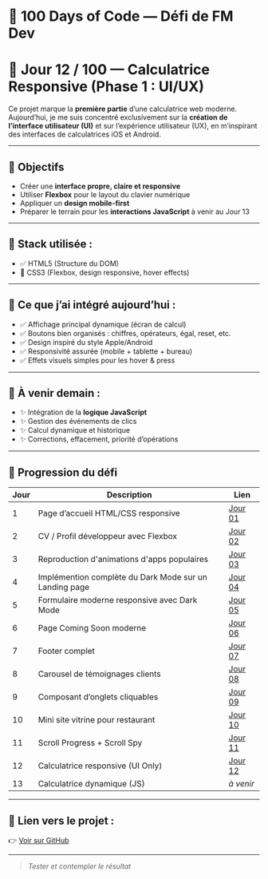 # 🚀 100 Days of Code — Défi de FM Dev
# 🧮 Jour 12 / 100 — Calculatrice Responsive (Phase 1 : UI/UX)

Ce projet marque la **première partie** d’une calculatrice web moderne. Aujourd’hui, je me suis concentré exclusivement sur la **création de l’interface utilisateur (UI)** et sur l’expérience utilisateur (UX), en m’inspirant des interfaces de calculatrices iOS et Android.

---

## 🎯 Objectifs

- Créer une **interface propre, claire et responsive**
- Utiliser **Flexbox** pour le layout du clavier numérique
- Appliquer un **design mobile-first**
- Préparer le terrain pour les **interactions JavaScript** à venir au Jour 13

---

## 🧰 Stack utilisée :

- ✅ HTML5 (Structure du DOM)
- 🎨 CSS3 (Flexbox, design responsive, hover effects)

---

## 📌 Ce que j’ai intégré aujourd’hui :

- ✅ Affichage principal dynamique (écran de calcul)
- ✅ Boutons bien organisés : chiffres, opérateurs, égal, reset, etc.
- ✅ Design inspiré du style Apple/Android
- ✅ Responsivité assurée (mobile + tablette + bureau)
- ✅ Effets visuels simples pour les hover & press

---

## 🔄 À venir demain :

- ✨ Intégration de la **logique JavaScript**
- ✨ Gestion des événements de clics
- ✨ Calcul dynamique et historique
- ✨ Corrections, effacement, priorité d’opérations

---

## 📅 Progression du défi

| Jour | Description | Lien |
|------|-------------|------|
| 1 | Page d’accueil HTML/CSS responsive | [Jour 01](./jour-01) |
| 2 | CV / Profil développeur avec Flexbox | [Jour 02](./jour-02) |
| 3 | Reproduction d'animations d'apps populaires | [Jour 03](./jour-03) |
| 4 | Implémention complète du Dark Mode sur un Landing page | [Jour 04](./jour-04) |
| 5 | Formulaire moderne responsive avec Dark Mode | [Jour 05](./jour-05) |
| 6 | Page Coming Soon moderne | [Jour 06](./jour-06) |
| 7 | Footer complet | [Jour 07](./jour-07) |
| 8 | Carousel de témoignages clients | [Jour 08](./jour-08) |
| 9 | Composant d’onglets cliquables | [Jour 09](./jour-09) |
| 10 | Mini site vitrine pour restaurant | [Jour 10](./jour-10) |
| 11 | Scroll Progress + Scroll Spy | [Jour 11](../jour-11) |
| 12 | Calculatrice responsive (UI Only) | [Jour 12](../jour-12) |
| 13 | Calculatrice dynamique (JS) | _à venir_ |

---

## 🔗 Lien vers le projet :
👉 [Voir sur GitHub](https://github.com/franckmanichedev/-100DaysOfCode/tree/main/jour-12)

---

> _Tester et contempler le résultat_
